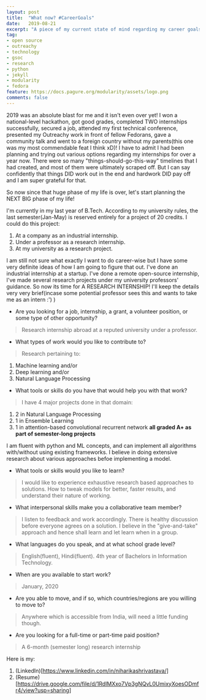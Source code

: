 ```yaml
---
layout: post
title:  "What now? #CareerGoals"
date:   2019-08-21
excerpt: "A piece of my current state of mind regarding my career goals"
tag:
- open source
- outreachy
- technology
- gsoc
- research
- python
- jekyll
- modularity
- fedora
feature: https://docs.pagure.org/modularity/assets/logo.png
comments: false
---
```


2019 was an absolute blast for me and it isn't even over yet! I won a national-level hackathon, got good grades, completed TWO internships successfully, secured a job, attended my first technical conference, presented my Outreachy work in front of fellow Fedorans, gave a community talk and went to a foreign country without my parents(this one was my most commendable feat I think xD)! I have to admit I had been planning and trying out various options regarding my internships for over a year now. There were so many "things-should-go-this-way" timelines that I had created, and most of them were ultimately scraped off. But I can say confidently that things DID work out in the end and hardwork DID pay off and I am super grateful for that. 

So now since that huge phase of my life is over, let's start planning the NEXT BIG phase of my life! 

I'm currently in my last year of B.Tech. According to my university rules, the last semester(Jan-May) is reserved entirely for a project of 20 credits. I could do this project:

1. At a company as an industrial internship.
2. Under a professor as a research internship.
3. At my university as a research project.

I am still not sure what exactly I want to do career-wise but I have some very definite ideas of how I am going to figure that out. I've done an industrial internship at a startup. I've done a remote open-source internship, I've made several research projects under my university professors' guidance. So now its time for A RESEARCH INTERNSHIP! I'll keep the details very very brief(incase some potential professor sees this and wants to take me as an intern :') )

- Are you looking for a job, internship, a grant, a volunteer position, or some type of other opportunity?

> Research internship abroad at a reputed university under a professor.

- What types of work would you like to contribute to?

> Research pertaining to:
1. Machine learning and/or
2. Deep learning and/or
3. Natural Language Processing

- What tools or skills do you have that would help you with that work?

> I have 4 major projects done in that domain:
1. 2 in Natural Language Processing
2. 1 in Ensemble Learning
3. 1 in attention-based convolutional recurrent network 
**all graded A+ as part of semester-long projects**

I am fluent with python and ML concepts, and can implement all algorithms with/without using existing frameworks. I believe in doing extensive research about various approaches befoe implementing a model.

- What tools or skills would you like to learn?

>I would like to experience exhaustive research based approaches to solutions. How to tweak models for better, faster results, and understand their nature of working.

- What interpersonal skills make you a collaborative team member?

> I listen to feedback and work accordingly. There is healthy discussion before everyone agrees on a solution. I believe in the "give-and-take" approach and hence shall learn and let learn when in a group.

- What languages do you speak, and at what school grade level?

> English(fluent), Hindi(fluent). 4th year of Bachelors in Information Technology.

- When are you available to start work?

> January, 2020

- Are you able to move, and if so, which countries/regions are you willing to move to?

> Anywhere which is accessible from India, will need a little funding though.

- Are you looking for a full-time or part-time paid position?

> A 6-month (semester long) research internship


Here is my:
1. (LinkedIn)[https://www.linkedin.com/in/niharikashrivastava/]
2. (Resume)[https://drive.google.com/file/d/1RdlMXxo7Vp3gNQvL0UmixyXoesODmfr4/view?usp=sharing]